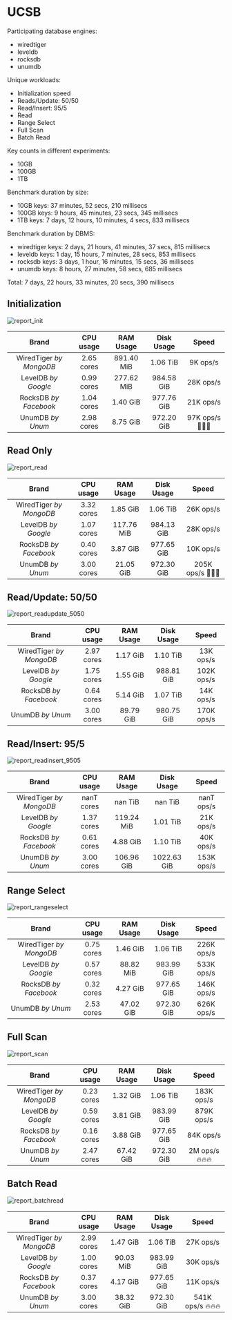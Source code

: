 # UCSB
Participating database engines:

* wiredtiger
* leveldb
* rocksdb
* unumdb

Unique workloads:

* Initialization speed
* Reads/Update: 50/50
* Read/Insert: 95/5
* Read
* Range Select
* Full Scan
* Batch Read

Key counts in different experiments:

* 10GB
* 100GB
* 1TB

Benchmark duration by size:

* 10GB keys: 37 minutes, 52 secs, 210 millisecs
* 100GB keys: 9 hours, 45 minutes, 23 secs, 345 millisecs
* 1TB keys: 7 days, 12 hours, 10 minutes, 4 secs, 833 millisecs

Benchmark duration by DBMS:

* wiredtiger keys: 2 days, 21 hours, 41 minutes, 37 secs, 815 millisecs
* leveldb keys: 1 day, 15 hours, 7 minutes, 28 secs, 853 millisecs
* rocksdb keys: 3 days, 1 hour, 16 minutes, 15 secs, 36 millisecs
* unumdb keys: 8 hours, 27 minutes, 58 secs, 685 millisecs

Total: 7 days, 22 hours, 33 minutes, 20 secs, 390 millisecs
## Initialization
![report_init](report/init.svg)

|          Brand          | CPU usage  | RAM Usage  | Disk Usage |     Speed     |
| :---------------------: | :--------: | :--------: | :--------: | :-----------: |
| WiredTiger *by MongoDB* | 2.65 cores | 891.40 MiB |  1.06 TiB  |   9K ops/s    |
|   LevelDB *by Google*   | 0.99 cores | 277.62 MiB | 984.58 GiB |   28K ops/s   |
|  RocksDB *by Facebook*  | 1.04 cores |  1.40 GiB  | 977.76 GiB |   21K ops/s   |
|    UnumDB *by Unum*     | 2.98 cores |  8.75 GiB  | 972.20 GiB | 97K ops/s 🔞🔞🔞 |

## Read Only
![report_read](report/read.svg)

|          Brand          | CPU usage  | RAM Usage  | Disk Usage |     Speed      |
| :---------------------: | :--------: | :--------: | :--------: | :------------: |
| WiredTiger *by MongoDB* | 3.32 cores |  1.85 GiB  |  1.06 TiB  |   26K ops/s    |
|   LevelDB *by Google*   | 1.07 cores | 117.76 MiB | 984.13 GiB |   28K ops/s    |
|  RocksDB *by Facebook*  | 0.40 cores |  3.87 GiB  | 977.65 GiB |   10K ops/s    |
|    UnumDB *by Unum*     | 3.00 cores | 21.05 GiB  | 972.30 GiB | 205K ops/s 🍓🍓🍓 |

## Read/Update: 50/50
![report_readupdate_5050](report/readupdate_5050.svg)

|          Brand          | CPU usage  | RAM Usage | Disk Usage |   Speed    |
| :---------------------: | :--------: | :-------: | :--------: | :--------: |
| WiredTiger *by MongoDB* | 2.97 cores | 1.17 GiB  |  1.10 TiB  | 13K ops/s  |
|   LevelDB *by Google*   | 1.75 cores | 1.55 GiB  | 988.81 GiB | 102K ops/s |
|  RocksDB *by Facebook*  | 0.64 cores | 5.14 GiB  |  1.07 TiB  | 14K ops/s  |
|    UnumDB *by Unum*     | 3.00 cores | 89.79 GiB | 980.75 GiB | 170K ops/s |

## Read/Insert: 95/5
![report_readinsert_9505](report/readinsert_9505.svg)

|          Brand          | CPU usage  | RAM Usage  | Disk Usage  |   Speed    |
| :---------------------: | :--------: | :--------: | :---------: | :--------: |
| WiredTiger *by MongoDB* | nanT cores |  nan TiB   |   nan TiB   | nanT ops/s |
|   LevelDB *by Google*   | 1.37 cores | 119.24 MiB |  1.01 TiB   | 21K ops/s  |
|  RocksDB *by Facebook*  | 0.61 cores |  4.88 GiB  |  1.10 TiB   | 40K ops/s  |
|    UnumDB *by Unum*     | 3.00 cores | 106.96 GiB | 1022.63 GiB | 153K ops/s |

## Range Select
![report_rangeselect](report/rangeselect.svg)

|          Brand          | CPU usage  | RAM Usage | Disk Usage |   Speed    |
| :---------------------: | :--------: | :-------: | :--------: | :--------: |
| WiredTiger *by MongoDB* | 0.75 cores | 1.46 GiB  |  1.06 TiB  | 226K ops/s |
|   LevelDB *by Google*   | 0.57 cores | 88.82 MiB | 983.99 GiB | 533K ops/s |
|  RocksDB *by Facebook*  | 0.32 cores | 4.27 GiB  | 977.65 GiB | 146K ops/s |
|    UnumDB *by Unum*     | 2.53 cores | 47.02 GiB | 972.30 GiB | 626K ops/s |

## Full Scan
![report_scan](report/scan.svg)

|          Brand          | CPU usage  | RAM Usage | Disk Usage |    Speed     |
| :---------------------: | :--------: | :-------: | :--------: | :----------: |
| WiredTiger *by MongoDB* | 0.23 cores | 1.32 GiB  |  1.06 TiB  |  183K ops/s  |
|   LevelDB *by Google*   | 0.59 cores | 3.81 GiB  | 983.99 GiB |  879K ops/s  |
|  RocksDB *by Facebook*  | 0.16 cores | 3.88 GiB  | 977.65 GiB |  84K ops/s   |
|    UnumDB *by Unum*     | 2.47 cores | 67.42 GiB | 972.30 GiB | 2M ops/s 🔥🔥🔥 |

## Batch Read
![report_batchread](report/batchread.svg)

|          Brand          | CPU usage  | RAM Usage | Disk Usage |     Speed      |
| :---------------------: | :--------: | :-------: | :--------: | :------------: |
| WiredTiger *by MongoDB* | 2.99 cores | 1.47 GiB  |  1.06 TiB  |   27K ops/s    |
|   LevelDB *by Google*   | 1.00 cores | 90.03 MiB | 983.99 GiB |   30K ops/s    |
|  RocksDB *by Facebook*  | 0.37 cores | 4.17 GiB  | 977.65 GiB |   11K ops/s    |
|    UnumDB *by Unum*     | 3.00 cores | 38.32 GiB | 972.30 GiB | 541K ops/s 🔥🔥🔥 |
